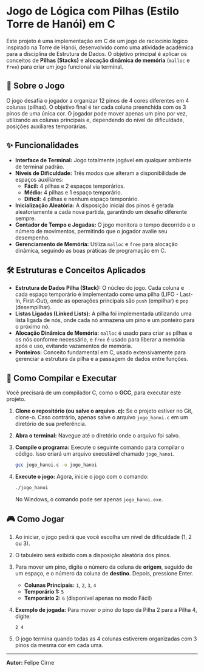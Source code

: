 # Jogo de Lógica com Pilhas (Estilo Torre de Hanói) em C

Este projeto é uma implementação em C de um jogo de raciocínio lógico inspirado na Torre de Hanói, desenvolvido como uma atividade acadêmica para a disciplina de Estrutura de Dados. O objetivo principal é aplicar os conceitos de **Pilhas (Stacks)** e **alocação dinâmica de memória** (`malloc` e `free`) para criar um jogo funcional via terminal.

## 🎯 Sobre o Jogo

O jogo desafia o jogador a organizar 12 pinos de 4 cores diferentes em 4 colunas (pilhas). O objetivo final é ter cada coluna preenchida com os 3 pinos de uma única cor. O jogador pode mover apenas um pino por vez, utilizando as colunas principais e, dependendo do nível de dificuldade, posições auxiliares temporárias.

## ✨ Funcionalidades

- **Interface de Terminal:** Jogo totalmente jogável em qualquer ambiente de terminal padrão.
- **Níveis de Dificuldade:** Três modos que alteram a disponibilidade de espaços auxiliares:
    - **Fácil:** 4 pilhas e 2 espaços temporários.
    - **Médio:** 4 pilhas e 1 espaço temporário.
    - **Difícil:** 4 pilhas e nenhum espaço temporário.
- **Inicialização Aleatória:** A disposição inicial dos pinos é gerada aleatoriamente a cada nova partida, garantindo um desafio diferente sempre.
- **Contador de Tempo e Jogadas:** O jogo monitora o tempo decorrido e o número de movimentos, permitindo que o jogador avalie seu desempenho.
- **Gerenciamento de Memória:** Utiliza `malloc` e `free` para alocação dinâmica, seguindo as boas práticas de programação em C.

## 🛠️ Estruturas e Conceitos Aplicados

- **Estrutura de Dados Pilha (Stack):** O núcleo do jogo. Cada coluna e cada espaço temporário é implementado como uma pilha (LIFO - Last-In, First-Out), onde as operações principais são `push` (empilhar) e `pop` (desempilhar).
- **Listas Ligadas (Linked Lists):** A pilha foi implementada utilizando uma lista ligada de nós, onde cada nó armazena um pino e um ponteiro para o próximo nó.
- **Alocação Dinâmica de Memória:** `malloc` é usado para criar as pilhas e os nós conforme necessário, e `free` é usado para liberar a memória após o uso, evitando vazamentos de memória.
- **Ponteiros:** Conceito fundamental em C, usado extensivamente para gerenciar a estrutura da pilha e a passagem de dados entre funções.

## 🚀 Como Compilar e Executar

Você precisará de um compilador C, como o **GCC**, para executar este projeto.

1.  **Clone o repositório (ou salve o arquivo .c):**
    Se o projeto estiver no Git, clone-o. Caso contrário, apenas salve o arquivo `jogo_hanoi.c` em um diretório de sua preferência.

2.  **Abra o terminal:**
    Navegue até o diretório onde o arquivo foi salvo.

3.  **Compile o programa:**
    Execute o seguinte comando para compilar o código. Isso criará um arquivo executável chamado `jogo_hanoi`.
    ```bash
    gcc jogo_hanoi.c -o jogo_hanoi
    ```

4.  **Execute o jogo:**
    Agora, inicie o jogo com o comando:
    ```bash
    ./jogo_hanoi
    ```
    No Windows, o comando pode ser apenas `jogo_hanoi.exe`.

## 🎮 Como Jogar

1.  Ao iniciar, o jogo pedirá que você escolha um nível de dificuldade (1, 2 ou 3).
2.  O tabuleiro será exibido com a disposição aleatória dos pinos.
3.  Para mover um pino, digite o número da coluna de **origem**, seguido de um espaço, e o número da coluna de **destino**. Depois, pressione Enter.

    -   **Colunas Principais:** `1`, `2`, `3`, `4`
    -   **Temporário 1:** `5`
    -   **Temporário 2:** `6` (disponível apenas no modo Fácil)

4.  **Exemplo de jogada:** Para mover o pino do topo da Pilha 2 para a Pilha 4, digite:
    ```
    2 4
    ```

5.  O jogo termina quando todas as 4 colunas estiverem organizadas com 3 pinos da mesma cor em cada uma.

---

**Autor:** Felipe Cirne
